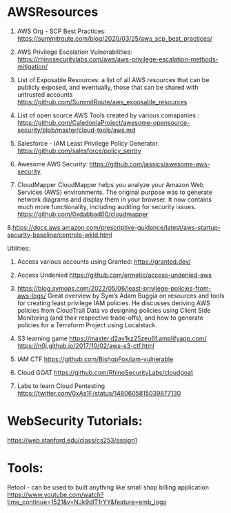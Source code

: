 # AWSResources

1. AWS Org - SCP Best Practices:
https://summitroute.com/blog/2020/03/25/aws_scp_best_practices/

2. AWS Privilege Escalation Vulnerabilities:
https://rhinosecuritylabs.com/aws/aws-privilege-escalation-methods-mitigation/

3. List of Exposable Resources:
a list of all AWS resources that can be publicly exposed, and eventually, those that can be shared with untrusted accounts
https://github.com/SummitRoute/aws_exposable_resources

4. List of open source AWS Tools created by various comapanies :
https://github.com/CaledoniaProject/awesome-opensource-security/blob/master/cloud-tools/aws.md

5. Salesforce - IAM Least Privilege Policy Generator.
https://github.com/salesforce/policy_sentry

6. Awesome AWS Security:
https://github.com/jassics/awesome-aws-security

7. CloudMapper
CloudMapper helps you analyze your Amazon Web Services (AWS) environments. The original purpose was to generate network diagrams and display them in your browser. It now contains much more functionality, including auditing for security issues.
https://github.com/0xdabbad00/cloudmapper

8.https://docs.aws.amazon.com/prescriptive-guidance/latest/aws-startup-security-baseline/controls-wkld.html


Utilities:
1. Access various accounts using Granted:
https://granted.dev/

2. Access Undenied
https://github.com/ermetic/access-undenied-aws

3. https://blog.symops.com/2022/05/06/least-privilege-policies-from-aws-logs/
Great overview by Sym’s Adam Buggia on resources and tools for creating least privilege IAM policies. He discusses deriving AWS policies from CloudTrail Data vs designing policies using Client Side Monitoring (and their respective trade-offs), and how to generate policies for a Terraform Project using Localstack.

4. S3 learning game
https://master.d2av1kz25zeu6f.amplifyapp.com/
https://n0j.github.io/2017/10/02/aws-s3-ctf.html

5. IAM CTF
https://github.com/BishopFox/iam-vulnerable

6. Cloud GOAT
https://github.com/RhinoSecurityLabs/cloudgoat

7. Labs to learn Cloud Pentesting
https://twitter.com/0xAs1F/status/1480605815039877130

# WebSecurity Tutorials:
https://web.stanford.edu/class/cs253/assign1



# Tools:
Retool - can be used to built anything like small shop billing application
https://www.youtube.com/watch?time_continue=1521&v=NJk9dlT1rYY&feature=emb_logo
